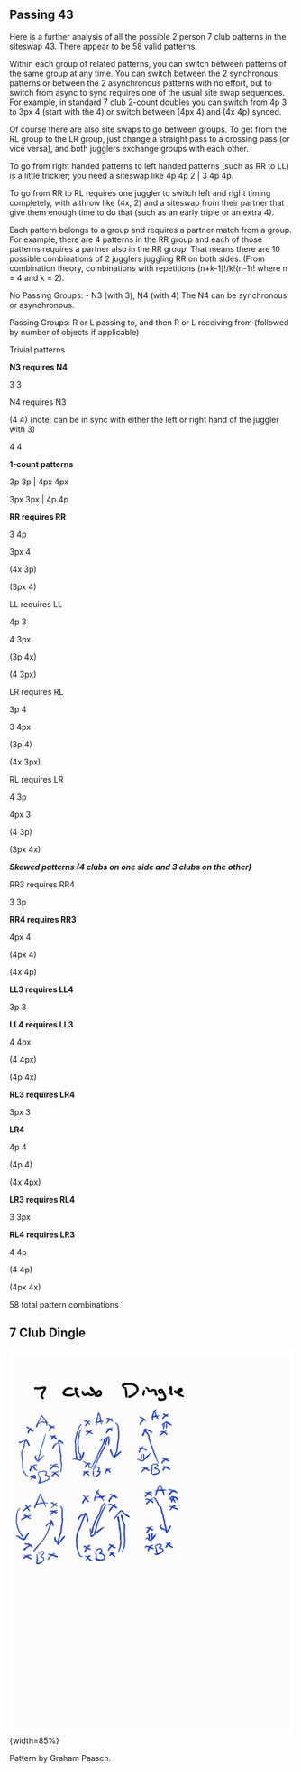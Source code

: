 ##  Passing 43

Here is a further analysis of all the possible 2 person 7 club patterns in the siteswap 43. There appear to be 58 valid patterns.

Within each group of related patterns, you can switch between patterns of the same group at any time. You can switch between the 2 synchronous patterns or between the 2 asynchronous patterns with no effort, but to switch from async to sync requires one of the usual site swap sequences. For example, in standard 7 club 2-count doubles you can switch from 4p 3 to 3px 4 (start with the 4) or switch between (4px 4) and (4x 4p) synced.

Of course there are also site swaps to go between groups. To get from the RL group to the LR group, just change a straight pass to a crossing pass (or vice versa), and both jugglers exchange groups with each other.

To go from right handed patterns to left handed patterns (such as RR to LL) is a little trickier; you need a siteswap like 4p 4p 2 | 3 4p 4p.

To go from RR to RL requires one juggler to switch left and right timing completely, with a throw like (4x, 2) and a siteswap from their partner that give them enough time to do that (such as an early triple or an extra 4).

Each pattern belongs to a group and requires a partner match from a group. For example, there are 4 patterns in the RR group and each of those patterns requires a partner also in the RR group. That means there are 10 possible combinations of 2 jugglers juggling RR on both sides. (From combination theory, combinations with repetitions (n+k-1)!/k!(n-1)! where n = 4 and k = 2).

No Passing Groups: - N3 (with 3), N4 (with 4) The N4 can be synchronous or asynchronous.

Passing Groups: R or L passing to, and then R or L receiving from (followed by number of objects if applicable)

Trivial patterns

**N3 requires N4**

3 3

N4 requires N3

(4 4) (note: can be in sync with either the left or right hand of the juggler with 3)

4 4

**1-count patterns**

3p 3p | 4px 4px

3px 3px | 4p 4p

**RR requires RR**

3 4p

3px 4

(4x 3p)

(3px 4)

LL requires LL

4p 3

4 3px

(3p 4x)

(4 3px)

LR requires RL

3p 4

3 4px

(3p 4)

(4x 3px)

RL requires LR

4 3p

4px 3

(4 3p)

(3px 4x)

***Skewed patterns (4 clubs on one side and 3 clubs on the other)***

RR3 requires RR4

3 3p

**RR4 requires RR3**

4px 4

(4px 4)

(4x 4p)

**LL3 requires LL4**

3p 3

**LL4 requires LL3**

4 4px

(4 4px)

(4p 4x)

**RL3 requires LR4**

3px 3

**LR4**

4p 4

(4p 4)

(4x 4px)

**LR3 requires RL4**

3 3px

**RL4 requires LR3**

4 4p

(4 4p)

(4px 4x)

58 total pattern combinations

## 7 Club Dingle

 ![](./media/SevenClubDingle.jpg){width=85%}

Pattern by Graham Paasch.
